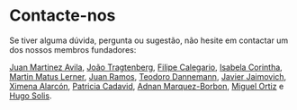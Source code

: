# Contacte-nos

Se tiver alguma dúvida, pergunta ou sugestão, não hesite em contactar um dos nossos membros fundadores:

[Juan Martinez Avila](mailto:psxjpma@nott.ac.uk), [João Tragtenberg](mailto:tragtenberg@gmail.com), [Filipe Calegario](mailto:fcac@cin.ufpe.br), [Isabela Corintha](mailto:isabelaalmeida29@gmail.com), [Martin Matus Lerner](mailto:mmatus@unq.edu.ar), [Juan Ramos](mailto:juan.ramos@unq.edu.ar), [Teodoro Dannemann](mailto:t.dannemann@qmul.ac.uk), [Javier Jaimovich](mailto:javier@jaimovich.cl), [Ximena Alarcón](mailto:info@ximenaalarcon.net), [Patricia Cadavid](mailto:lpcadavid@gmail.com), [Adnan Marquez-Borbon](mailto:adnan.marquez@uabc.edu.mx), [Miguel Ortiz](mailto:m.ortiz@qub.ac.uk) e [Hugo Solis](mailto:h.solis@correo.ler.uam.mx).
